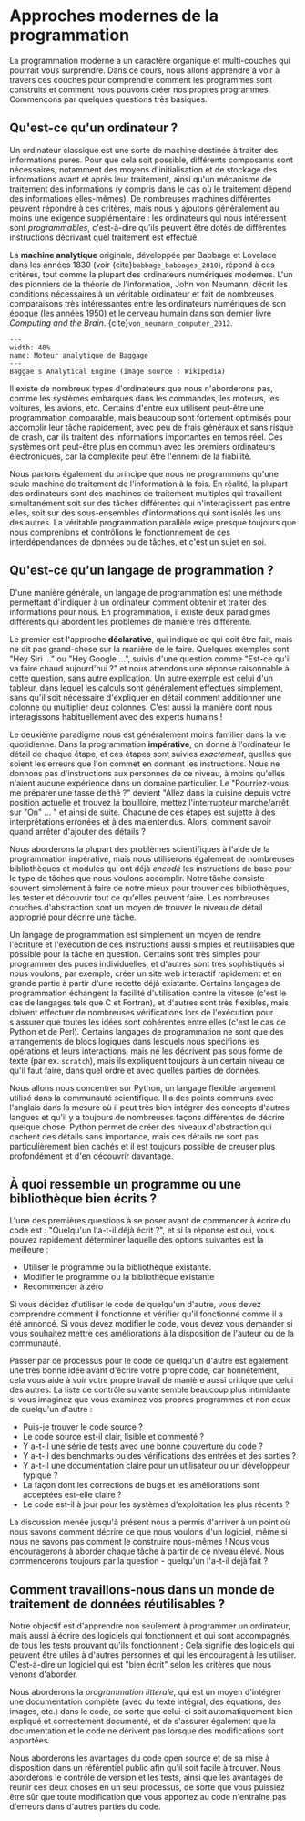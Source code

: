 # Approches modernes de la programmation

La programmation moderne a un caractère organique et multi-couches qui pourrait vous surprendre. Dans ce cours, nous allons apprendre à voir à travers ces couches pour comprendre comment les programmes sont construits et comment nous pouvons créer nos propres programmes. Commençons par quelques questions très basiques.

## Qu'est-ce qu'un ordinateur ?

Un ordinateur classique est une sorte de machine destinée à traiter des informations pures. Pour que cela soit possible, différents composants sont nécessaires, notamment des moyens d'initialisation et de stockage des informations avant et après leur traitement, ainsi qu'un mécanisme de traitement des informations (y compris dans le cas où le traitement dépend des informations elles-mêmes). De nombreuses machines différentes peuvent répondre à ces critères, mais nous y ajoutons généralement au moins une exigence supplémentaire : les ordinateurs qui nous intéressent sont *programmables*, c'est-à-dire qu'ils peuvent être dotés de différentes instructions décrivant quel traitement est effectué.

La **machine analytique** originale, développée par Babbage et Lovelace dans les années 1830 (voir {cite}`babbage_babbages_2010`), répond à ces critères, tout comme la plupart des ordinateurs numériques modernes. L'un des pionniers de la théorie de l'information, John von Neumann, décrit les conditions nécessaires à un véritable ordinateur et fait de nombreuses comparaisons très intéressantes entre les ordinateurs numériques de son époque (les années 1950) et le cerveau humain dans son dernier livre *Computing and the Brain*.
{cite}`von_neumann_computer_2012`.

```{figure} img/baggages-analytical-engine.jpg
---
width: 40%
name: Moteur analytique de Baggage
---
Baggae's Analytical Engine (image source : Wikipedia)
```

Il existe de nombreux types d'ordinateurs que nous n'aborderons pas, comme les systèmes embarqués dans les commandes, les moteurs, les voitures, les avions, etc. Certains d'entre eux utilisent peut-être une programmation comparable, mais beaucoup sont fortement optimisés pour accomplir leur tâche rapidement, avec peu de frais généraux et sans risque de crash, car ils traitent des informations importantes en temps réel. Ces systèmes ont peut-être plus en commun avec les premiers ordinateurs électroniques, car la complexité peut être l'ennemi de la fiabilité.

Nous partons également du principe que nous ne programmons qu'une seule machine de traitement de l'information à la fois. En réalité, la plupart des ordinateurs sont des machines de traitement multiples qui travaillent simultanément soit sur des tâches différentes qui n'interagissent pas entre elles, soit sur des sous-ensembles d'informations qui sont isolés les uns des autres. La véritable programmation parallèle exige presque toujours que nous comprenions et contrôlions le fonctionnement de ces interdépendances de données ou de tâches, et c'est un sujet en soi.

## Qu'est-ce qu'un langage de programmation ?

D'une manière générale, un langage de programmation est une méthode permettant d'indiquer à un ordinateur comment obtenir et traiter des informations pour nous. En programmation, il existe deux paradigmes différents qui abordent les problèmes de manière très différente.

Le premier est l'approche **déclarative**, qui indique ce qui doit être fait, mais ne dit pas grand-chose sur la manière de le faire. Quelques exemples sont "Hey Siri ..." ou "Hey Google ...", suivis d'une question comme "Est-ce qu'il va faire chaud aujourd'hui ?" et nous attendons une réponse raisonnable à cette question, sans autre explication. Un autre exemple est celui d'un tableur, dans lequel les calculs sont généralement effectués simplement, sans qu'il soit nécessaire d'expliquer en détail comment additionner une colonne ou multiplier deux colonnes. C'est aussi la manière dont nous interagissons habituellement avec des experts humains !

Le deuxième paradigme nous est généralement moins familier dans la vie quotidienne. Dans la programmation **impérative**, on donne à l'ordinateur le détail de chaque étape, et ces étapes sont suivies *exactement*, quelles que soient les erreurs que l'on commet en donnant les instructions. Nous ne donnons pas d'instructions aux personnes de ce niveau, à moins qu'elles n'aient aucune expérience dans un domaine particulier. Le "Pourriez-vous me préparer une tasse de thé ?" devient "Allez dans la cuisine depuis votre position actuelle et trouvez la bouilloire, mettez l'interrupteur marche/arrêt sur "On" ... " et ainsi de suite. Chacune de ces étapes est sujette à des interprétations erronées et à des malentendus. Alors, comment savoir quand arrêter d'ajouter des détails ?

Nous aborderons la plupart des problèmes scientifiques à l'aide de la programmation impérative, mais nous utiliserons également de nombreuses bibliothèques et modules qui ont déjà *encodé* les instructions de base pour le type de tâches que nous voulons accomplir. Notre tâche consiste souvent simplement à faire de notre mieux pour trouver ces bibliothèques, les tester et découvrir tout ce qu'elles peuvent faire. Les nombreuses couches d'abstraction sont un moyen de trouver le niveau de détail approprié pour décrire une tâche.

Un langage de programmation est simplement un moyen de rendre l'écriture et l'exécution de ces instructions aussi simples et réutilisables que possible pour la tâche en question. Certains sont très simples pour programmer des puces individuelles, et d'autres sont très sophistiqués si nous voulons, par exemple, créer un site web interactif rapidement et en grande partie à partir d'une recette déjà existante. Certains langages de programmation échangent la facilité d'utilisation contre la vitesse (c'est le cas de langages tels que C et Fortran), et d'autres sont très flexibles, mais doivent effectuer de nombreuses vérifications lors de l'exécution pour s'assurer que toutes les idées sont cohérentes entre elles (c'est le cas de Python et de Perl). Certains langages de programmation ne sont que des arrangements de blocs logiques dans lesquels nous spécifions les opérations et leurs interactions, mais ne les décrivent pas sous forme de texte (par ex. `scratch`), mais ils expliquent toujours à un certain niveau ce qu'il faut faire, dans quel ordre et avec quelles parties de données.

Nous allons nous concentrer sur Python, un langage flexible largement utilisé dans la communauté scientifique. Il a des points communs avec l'anglais dans la mesure où il peut très bien intégrer des concepts d'autres langues et qu'il y a toujours de nombreuses façons différentes de décrire quelque chose. Python permet de créer des niveaux d'abstraction qui cachent des détails sans importance, mais ces détails ne sont pas particulièrement bien cachés et il est toujours possible de creuser plus profondément et d'en découvrir davantage.

## À quoi ressemble un programme ou une bibliothèque bien écrits ?

L'une des premières questions à se poser avant de commencer à écrire du code est : "Quelqu'un l'a-t-il déjà écrit ?", et si la réponse est oui, vous pouvez rapidement déterminer laquelle des options suivantes est la meilleure :

* Utiliser le programme ou la bibliothèque existante.
* Modifier le programme ou la bibliothèque existante
* Recommencer à zéro

Si vous décidez d'utiliser le code de quelqu'un d'autre, vous devez comprendre comment il fonctionne et vérifier qu'il fonctionne comme il a été annoncé. Si vous devez modifier le code, vous devez vous demander si vous souhaitez mettre ces améliorations à la disposition de l'auteur ou de la communauté.

Passer par ce processus pour le code de quelqu'un d'autre est également une très bonne idée avant d'écrire votre propre code, car honnêtement, cela vous aide à voir votre propre travail de manière aussi critique que celui des autres. La liste de contrôle suivante semble beaucoup plus intimidante si vous imaginez que vous examinez vos propres programmes et non ceux de quelqu'un d'autre :

* Puis-je trouver le code source ?
* Le code source est-il clair, lisible et commenté ?
* Y a-t-il une série de tests avec une bonne couverture du code ?
* Y a-t-il des benchmarks ou des vérifications des entrées et des sorties ?
* Y a-t-il une documentation claire pour un utilisateur ou un développeur typique ?
* La façon dont les corrections de bugs et les améliorations sont acceptées est-elle claire ?
* Le code est-il à jour pour les systèmes d'exploitation les plus récents ?

La discussion menée jusqu'à présent nous a permis d'arriver à un point où nous savons comment décrire ce que nous voulons d'un logiciel, même si nous ne savons pas comment le construire nous-mêmes ! Nous vous encouragerons à aborder chaque tâche à partir de ce niveau élevé. Nous commencerons toujours par la question - quelqu'un l'a-t-il déjà fait ?

## Comment travaillons-nous dans un monde de traitement de données réutilisables ?

Notre objectif est d'apprendre non seulement à programmer un ordinateur, mais aussi à écrire des logiciels qui fonctionnent et qui sont accompagnés de tous les tests prouvant qu'ils fonctionnent ; Cela signifie des logiciels qui peuvent être utiles à d'autres personnes et qui les encouragent à les utiliser.
C'est-à-dire un logiciel qui est "bien écrit" selon les critères que nous venons d'aborder.

Nous aborderons la *programmation littérale*, qui est un moyen d'intégrer une documentation complète (avec du texte intégral, des équations, des images, etc.) dans le code, de sorte que celui-ci soit automatiquement bien expliqué et correctement documenté, et de s'assurer également que la documentation et le code ne dérivent pas lorsque des modifications sont apportées.

Nous aborderons les avantages du code open source et de sa mise à disposition dans un référentiel public afin qu'il soit facile à trouver. Nous aborderons le contrôle de version et les tests, ainsi que les avantages de réunir ces deux choses en un seul processus, de sorte que vous puissiez être sûr que toute modification que vous apportez au code n'entraîne pas d'erreurs dans d'autres parties du code.
